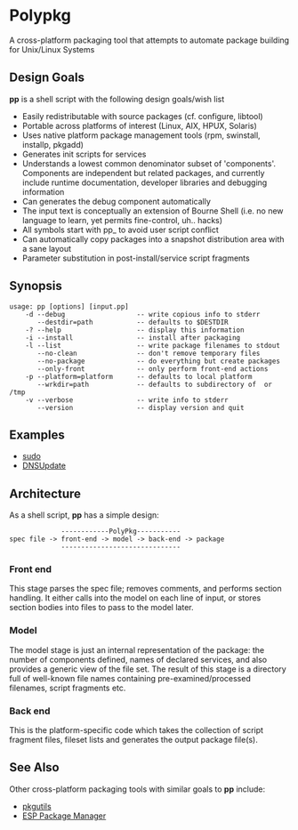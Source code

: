 # Polypkg
A cross-platform packaging tool that attempts to automate package building for Unix/Linux Systems

## Design Goals
**pp** is a shell script with the following design goals/wish list
* Easily redistributable with source packages (cf. configure, libtool)
* Portable across platforms of interest (Linux, AIX, HPUX, Solaris)
* Uses native platform package management tools (rpm, swinstall, installp, pkgadd)
* Generates init scripts for services
* Understands a lowest common denominator subset of 'components'. Components are independent but related packages, and currently include runtime documentation, developer libraries and debugging information
* Can generates the debug component automatically
* The input text is conceptually an extension of Bourne Shell (i.e. no new language to learn, yet permits fine-control, uh.. hacks)
* All symbols start with pp_ to avoid user script conflict
* Can automatically copy packages into a snapshot distribution area with a sane layout
* Parameter substitution in post-install/service script fragments

## Synopsis
```
usage: pp [options] [input.pp]
    -d --debug                  -- write copious info to stderr
       --destdir=path           -- defaults to $DESTDIR
    -? --help                   -- display this information
    -i --install                -- install after packaging
    -l --list                   -- write package filenames to stdout
       --no-clean               -- don't remove temporary files
       --no-package             -- do everything but create packages
       --only-front             -- only perform front-end actions
    -p --platform=platform      -- defaults to local platform
       --wrkdir=path            -- defaults to subdirectory of  or /tmp
    -v --verbose                -- write info to stderr
       --version                -- display version and quit
```

## Examples
* [sudo](https://github.com/sudo-project/sudo/blob/master/sudo.pp)
* [DNSUpdate](https://github.com/OneIdentity/dnsupdate/blob/master/dnsupdate.pp)

## Architecture
As a shell script, **pp** has a simple design:
```
             ------------PolyPkg-----------
spec file -> front-end -> model -> back-end -> package
             ------------------------------
```

### Front end
This stage parses the spec file; removes comments, and performs section handling. It either calls into the model on each line of input, or stores section bodies into files to pass to the model later.
### Model
The model stage is just an internal representation of the package: the number of components defined, names of declared services, and also provides a generic view of the file set. The result of this stage is a directory full of well-known file names containing pre-examined/processed filenames, script fragments etc.
### Back end
This is the platform-specific code which takes the collection of script fragment files, fileset lists and generates the output package file(s).

## See Also
Other cross-platform packaging tools with similar goals to **pp** include:
* [pkgutils](http://www.thewrittenword.com/projects/pkgutils/)
* [ESP Package Manager](https://www.msweet.org/epm/)
